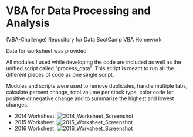 # VBA for Data Processing and Analysis
(VBA-Challenge)
Repository for Data BootCamp VBA Homework

Data for worksheet was provided.

All modules I used while developing the code are included as well as the unified script called "process_data". This script is meant to run all the different pieces of code as one single script.

Modules and scripts were used to remove duplicates, handle multiple tabs, calculate percent change, total volume per stock type, color code for positive or negative change and to summarize the highest and lowest changes.

* 2014 Worksheet: ![2014_Worksheet_Screenshot](https://user-images.githubusercontent.com/80008461/131027851-e9a992d8-9d40-450c-99a9-fb375bf301eb.png)
* 2015 Worksheet: ![2015_Worksheet_Screenshot](https://user-images.githubusercontent.com/80008461/131027893-6eac742c-d6ed-4dc9-835d-b50e962ee0c0.png)
* 2016 Worksheet: ![2016_Worksheet_Screenshot](https://user-images.githubusercontent.com/80008461/131027934-c37ff603-8869-4f5d-abb4-ad40715cf37b.png)


